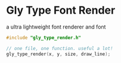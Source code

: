 # Gly Type Font Render

a ultra lightweight font renderer and font

```c
#include "gly_type_render.h"

// one file, one function. useful a lot!
gly_type_render(x, y, size, draw_line);
```

